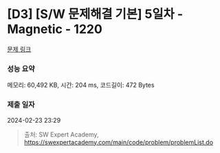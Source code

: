 # [D3] [S/W 문제해결 기본] 5일차 - Magnetic - 1220 

[문제 링크](https://swexpertacademy.com/main/code/problem/problemDetail.do?contestProbId=AV14hwZqABsCFAYD) 

### 성능 요약

메모리: 60,492 KB, 시간: 204 ms, 코드길이: 472 Bytes

### 제출 일자

2024-02-23 23:29



> 출처: SW Expert Academy, https://swexpertacademy.com/main/code/problem/problemList.do